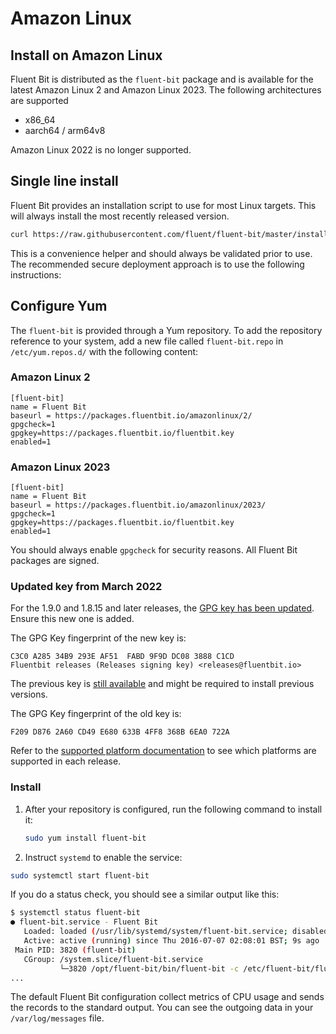 # Amazon Linux

## Install on Amazon Linux

Fluent Bit is distributed as the `fluent-bit` package and is available for the latest
Amazon Linux 2 and Amazon Linux 2023. The following architectures are supported

- x86_64
- aarch64 / arm64v8

Amazon Linux 2022 is no longer supported.

## Single line install

Fluent Bit provides an installation script to use for most Linux targets.
This will always install the most recently released version.

```bash copy
curl https://raw.githubusercontent.com/fluent/fluent-bit/master/install.sh | sh
```

This is a convenience helper and should always be validated prior to use.
The recommended secure deployment approach is to use the following instructions:

## Configure Yum

The `fluent-bit` is provided through a Yum repository. To add the repository
reference to your system, add a new file called `fluent-bit.repo` in
`/etc/yum.repos.d/` with the following content:

### Amazon Linux 2

```text copy
[fluent-bit]
name = Fluent Bit
baseurl = https://packages.fluentbit.io/amazonlinux/2/
gpgcheck=1
gpgkey=https://packages.fluentbit.io/fluentbit.key
enabled=1
```

### Amazon Linux 2023

```text copy
[fluent-bit]
name = Fluent Bit
baseurl = https://packages.fluentbit.io/amazonlinux/2023/
gpgcheck=1
gpgkey=https://packages.fluentbit.io/fluentbit.key
enabled=1
```

You should always enable `gpgcheck` for security reasons. All Fluent Bit packages
are signed.

### Updated key from March 2022

For the 1.9.0 and 1.8.15 and later releases, the
[GPG key has been updated](https://packages.fluentbit.io/fluentbit.key). Ensure
this new one is added.

The GPG Key fingerprint of the new key is:

```text
C3C0 A285 34B9 293E AF51  FABD 9F9D DC08 3888 C1CD
Fluentbit releases (Releases signing key) <releases@fluentbit.io>
```

The previous key is [still available](https://packages.fluentbit.io/fluentbit-legacy.key)
and might be required to install previous versions.

The GPG Key fingerprint of the old key is:

```text
F209 D876 2A60 CD49 E680 633B 4FF8 368B 6EA0 722A
```

Refer to the [supported platform documentation](../supported-platforms.md) to see
which platforms are supported in each release.

### Install

1. After your repository is configured, run the following command to install it:

   ```bash copy
   sudo yum install fluent-bit
   ```

1. Instruct `systemd` to enable the service:

```bash copy
sudo systemctl start fluent-bit
```

If you do a status check, you should see a similar output like this:

```bash
$ systemctl status fluent-bit
● fluent-bit.service - Fluent Bit
   Loaded: loaded (/usr/lib/systemd/system/fluent-bit.service; disabled; vendor preset: disabled)
   Active: active (running) since Thu 2016-07-07 02:08:01 BST; 9s ago
 Main PID: 3820 (fluent-bit)
   CGroup: /system.slice/fluent-bit.service
           └─3820 /opt/fluent-bit/bin/fluent-bit -c /etc/fluent-bit/fluent-bit.conf
...
```

The default Fluent Bit configuration collect metrics of CPU usage and sends the
records to the standard output. You can see the outgoing data in your
`/var/log/messages` file.
